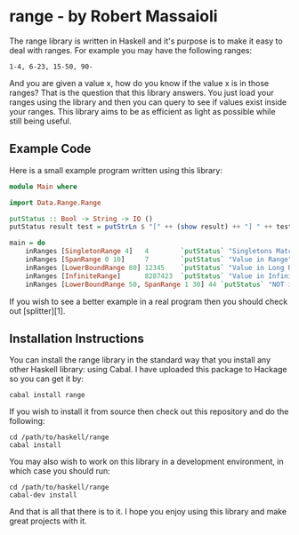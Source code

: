 # range - by Robert Massaioli

The range library is written in Haskell and it's purpose is to make it easy to deal with
ranges. For example you may have the following ranges:

    1-4, 6-23, 15-50, 90-

And you are given a value x, how do you know if the value x is in those ranges? That is
the question that this library answers. You just load your ranges using the library and then
you can query to see if values exist inside your ranges. This library aims to be as
efficient as light as possible while still being useful.

## Example Code

Here is a small example program written using this library:

``` haskell
module Main where

import Data.Range.Range

putStatus :: Bool -> String -> IO ()
putStatus result test = putStrLn $ "[" ++ (show result) ++ "] " ++ test

main = do
    inRanges [SingletonRange 4]   4        `putStatus` "Singletons Match"
    inRanges [SpanRange 0 10]     7        `putStatus` "Value in Range"
    inRanges [LowerBoundRange 80] 12345    `putStatus` "Value in Long Range"
    inRanges [InfiniteRange]      8287423  `putStatus` "Value in Infinite Range"
    inRanges [LowerBoundRange 50, SpanRange 1 30] 44 `putStatus` "NOT in Composite Range (expect false)"
```

If you wish to see a better example in a real program then you should check out [splitter][1].

## Installation Instructions

You can install the range library in the standard way that you install any other Haskell
library: using Cabal. I have uploaded this package to Hackage so you can get it by:

    cabal install range

If you wish to install it from source then check out this repository and do the following:

    cd /path/to/haskell/range
    cabal install

You may also wish to work on this library in a development environment, in which case you
should  run:

    cd /path/to/haskell/range
    cabal-dev install

And that is all that there is to it. I hope you enjoy using this library and make great
projects with it.
